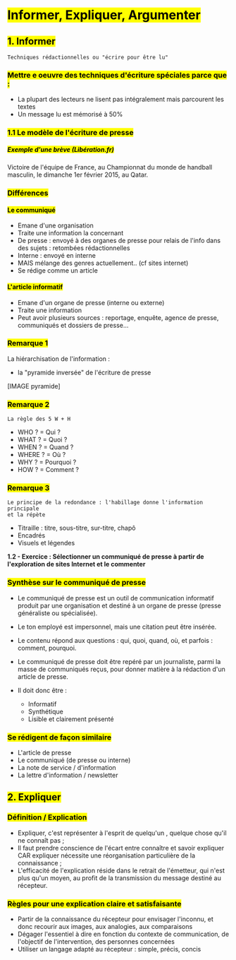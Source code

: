 # <mark class="hltr-purple format">Informer, Expliquer, Argumenter</mark>

## <mark class="hltr-green format">1. Informer</mark>
	Techniques rédactionnelles ou "écrire pour être lu"

### <mark class="hltr-pink format">Mettre e oeuvre des techniques d'écriture spéciales parce que :</mark>
- La plupart des lecteurs ne lisent pas intégralement mais parcourent les textes
- Un message lu est mémorisé à 50%

### <mark class="hltr-pink format">1.1 Le modèle de l'écriture de presse</mark>

##### <mark class="hltr-grey format">Exemple d'une brève (Libération.fr)</mark>
Victoire de l'équipe de France, au Championnat du monde de handball masculin, le dimanche 1er février 2015, au Qatar.
### <mark class="hltr-pink format">Différences</mark>

#### <mark class="hltr-blue format">Le communiqué</mark>
- Emane d'une organisation
- Traite une information la concernant
- De presse : envoyé à des organes de presse pour relais de l'info dans des sujets : retombées rédactionnelles
- Interne : envoyé en interne
- MAIS mélange des genres actuellement.. (cf sites internet)
- Se rédige comme un article

#### <mark class="hltr-blue format">L'article informatif</mark>
- Emane d'un organe de presse (interne ou externe)
- Traite une information
- Peut avoir plusieurs sources : reportage, enquête, agence de presse, communiqués et dossiers de presse...

### <mark class="hltr-pink format">Remarque 1</mark>

La hiérarchisation de l'information :
- la "pyramide inversée" de l'écriture de presse

[IMAGE pyramide]

### <mark class="hltr-pink format">Remarque 2</mark>
	La règle des 5 W + H

- WHO  ? = Qui ?
- WHAT ? = Quoi ?
- WHEN ? = Quand ?
- WHERE ? = Où ?
- WHY ? = Pourquoi ?
- HOW ? = Comment ?

### <mark class="hltr-pink format">Remarque 3</mark>
	Le principe de la redondance : l'habillage donne l'information principale
	et la répète
- Titraille : titre, sous-titre, sur-titre, chapô
- Encadrés
- Visuels et légendes

**1.2 - Exercice : Sélectionner un communiqué de presse à partir de l'exploration de sites Internet et le commenter**


### <mark class="hltr-pink format">Synthèse sur le communiqué de presse</mark>

- Le communiqué de presse est un outil de communication informatif produit par une organisation et destiné à un organe de presse (presse généraliste ou spécialisée).
- Le ton employé est impersonnel, mais une citation peut être insérée.
- Le contenu répond aux questions : qui, quoi, quand, où, et parfois : comment, pourquoi.

- Le communiqué de presse doit être repéré par un journaliste, parmi la masse de communiqués reçus, pour donner matière à la rédaction d'un article de presse.
- Il doit donc être :
	- Informatif
	- Synthétique
	- Lisible et clairement présenté

### <mark class="hltr-pink format">Se rédigent de façon similaire</mark>

- L'article de presse
- Le communiqué (de presse ou interne)
- La note de service / d'information
- La lettre d'information / newsletter

## <mark class="hltr-green format">2. Expliquer</mark>

### <mark class="hltr-pink format">Définition / Explication</mark>

- Expliquer, c'est représenter à l'esprit de quelqu'un , quelque chose qu'il ne connaît pas ;
- Il faut prendre conscience de l'écart entre connaître et savoir expliquer CAR expliquer nécessite une réorganisation particulière de la connaissance ;
- L'efficacité de l'explication réside dans le retrait de l'émetteur, qui n'est plus qu'un moyen, au profit de la transmission du message destiné au récepteur.

### <mark class="hltr-pink format">Règles pour une explication claire et satisfaisante</mark>

- Partir de la connaissance du récepteur pour envisager l'inconnu, et donc recourir aux images, aux analogies, aux comparaisons
- Dégager l'essentiel à dire en fonction du contexte de communication, de l'objectif de l'intervention, des personnes concernées
- Utiliser un langage adapté au récepteur : simple, précis, concis